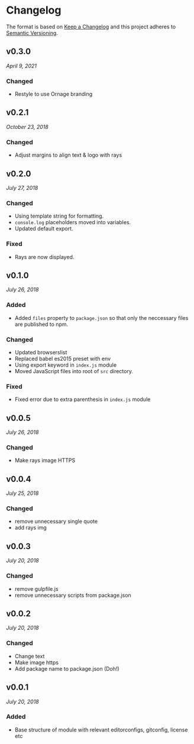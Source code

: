 # Changelog

The format is based on [Keep a Changelog](http://keepachangelog.com/en/1.0.0/)
and this project adheres to [Semantic Versioning](http://semver.org/spec/v2.0.0.html).


v0.3.0
------------------------------
*April 9, 2021*

### Changed
- Restyle to use Ornage branding


v0.2.1
------------------------------
*October 23, 2018*

### Changed
- Adjust margins to align text & logo with rays


v0.2.0
------------------------------
*July 27, 2018*

### Changed
- Using template string for formatting.
- `console.log` placeholders moved into variables.
- Updated default export.

### Fixed
- Rays are now displayed.


v0.1.0
------------------------------
*July 26, 2018*

### Added
- Added `files` property to `package.json` so that only the neccessary files are published to npm.

### Changed
- Updated browserslist
- Replaced babel es2015 preset with env
- Using export keyword in `index.js` module
- Moved JavaScript files into root of `src` directory.

### Fixed
- Fixed error due to extra parenthesis in `index.js` module


v0.0.5
------------------------------
*July 26, 2018*

### Changed
- Make rays image HTTPS


v0.0.4
------------------------------
*July 25, 2018*

### Changed
- remove unnecessary single quote
- add rays img


v0.0.3
------------------------------
*July 20, 2018*

### Changed
- remove gulpfile.js
- remove unnecessary scripts from package.json


v0.0.2
------------------------------
*July 20, 2018*

### Changed
- Change text
- Make image https
- Add package name to package.json (Doh!)


v0.0.1
------------------------------
*July 20, 2018*

### Added
- Base structure of module with relevant editorconfigs, gitconfig, license etc
